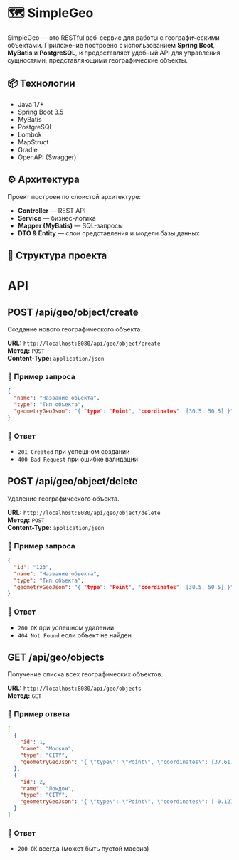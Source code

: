 # 🗺️ SimpleGeo

SimpleGeo — это RESTful веб-сервис для работы с географическими объектами. Приложение построено с использованием **Spring Boot**, **MyBatis** и **PostgreSQL**, и предоставляет удобный API для управления сущностями, представляющими географические объекты.

## 📦 Технологии

- Java 17+
- Spring Boot 3.5
- MyBatis
- PostgreSQL
- Lombok
- MapStruct
- Gradle
- OpenAPI (Swagger)

## ⚙️ Архитектура

Проект построен по слоистой архитектуре:
- **Controller** — REST API
- **Service** — бизнес-логика
- **Mapper (MyBatis)** — SQL-запросы
- **DTO & Entity** — слои представления и модели базы данных

## 📁 Структура проекта

# API

## POST /api/geo/object/create

Создание нового географического объекта.

**URL:** `http://localhost:8080/api/geo/object/create`  
**Метод:** `POST`  
**Content-Type:** `application/json`

### 🔸 Пример запроса

```json
{
  "name": "Название объекта",
  "type": "Тип объекта",
  "geometryGeoJson": "{ "type": "Point", "coordinates": [30.5, 50.5] }"
}
```

### 🔹 Ответ

- `201 Created` при успешном создании
- `400 Bad Request` при ошибке валидации

## POST /api/geo/object/delete

Удаление географического объекта.

**URL:** `http://localhost:8080/api/geo/object/delete`  
**Метод:** `POST`  
**Content-Type:** `application/json`

### 🔸 Пример запроса

```json
{
  "id": "123",
  "name": "Название объекта",
  "type": "Тип объекта",
  "geometryGeoJson": "{ "type": "Point", "coordinates": [30.5, 50.5] }"
}
```

### 🔹 Ответ

- `200 OK` при успешном удалении
- `404 Not Found` если объект не найден

## GET /api/geo/objects

Получение списка всех географических объектов.

**URL:** `http://localhost:8080/api/geo/objects`  
**Метод:** `GET`

### 🔹 Пример ответа

```json
[
  {
    "id": 1,
    "name": "Москва",
    "type": "CITY",
    "geometryGeoJson": "{ \"type\": \"Point\", \"coordinates\": [37.6176, 55.7558] }"
  },
  {
    "id": 2,
    "name": "Лондон",
    "type": "CITY",
    "geometryGeoJson": "{ \"type\": \"Point\", \"coordinates\": [-0.1276, 51.5074] }"
  }
]
```

### 🔸 Ответ

- `200 OK` всегда (может быть пустой массив)

